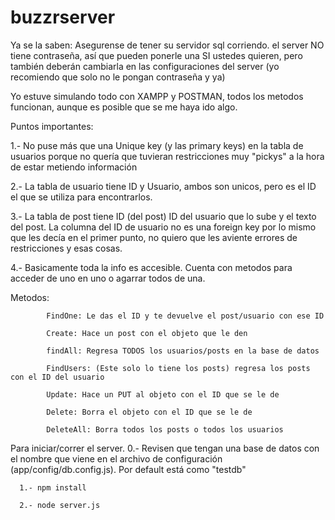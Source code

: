 # buzzrserver



Ya se la saben:
Asegurense de tener su servidor sql corriendo. el server NO tiene contraseña, así que pueden 
ponerle una SI ustedes quieren, pero también deberán cambiarla en las configuraciones del server (yo recomiendo que solo no le pongan contraseña y ya) 


Yo estuve simulando todo con XAMPP y POSTMAN, todos los metodos funcionan, aunque es posible que se me haya ido algo.

Puntos importantes:

1.- No puse más que una Unique key (y las primary keys) en la tabla de usuarios porque no quería que tuvieran restricciones muy "pickys" a la hora de estar metiendo información

2.- La tabla de usuario tiene ID y Usuario, ambos son unicos, pero es el ID el que se utiliza para encontrarlos.

3.- La tabla de post tiene ID (del post) ID del usuario que lo sube y el texto del post. La columna del ID de usuario no es una foreign key por lo mismo que les decía en el primer punto, no quiero que les aviente errores de restricciones y esas cosas.

4.- Basicamente toda la info es accesible. Cuenta con metodos para acceder de uno en uno o agarrar todos de una.

Metodos:

            FindOne: Le das el ID y te devuelve el post/usuario con ese ID

            Create: Hace un post con el objeto que le den

            findAll: Regresa TODOS los usuarios/posts en la base de datos

            FindUsers: (Este solo lo tiene los posts) regresa los posts con el ID del usuario

            Update: Hace un PUT al objeto con el ID que se le de

            Delete: Borra el objeto con el ID que se le de

            DeleteAll: Borra todos los posts o todos los usuarios


Para iniciar/correr el server. 
      0.- Revisen que tengan una base de datos con el nombre que viene en el archivo de configuración (app/config/db.config.js). Por default está como "testdb"
      
      1.- npm install

      2.- node server.js

